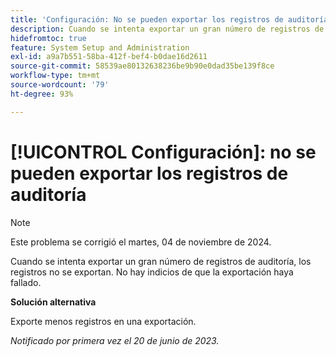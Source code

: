```yaml
---
title: 'Configuración: No se pueden exportar los registros de auditoría'
description: Cuando se intenta exportar un gran número de registros de auditoría, los registros no se exportan. No hay indicios de que la exportación haya fallado.
hidefromtoc: true
feature: System Setup and Administration
exl-id: a9a7b551-58ba-412f-bef4-b0dae16d2611
source-git-commit: 58539ae80132638236be9b90e0dad35be139f8ce
workflow-type: tm+mt
source-wordcount: '79'
ht-degree: 93%

---
```


# [!UICONTROL Configuración]: no se pueden exportar los registros de auditoría

>[!NOTE]
>
>Este problema se corrigió el martes, 04 de noviembre de 2024.

Cuando se intenta exportar un gran número de registros de auditoría, los registros no se exportan. No hay indicios de que la exportación haya fallado.

**Solución alternativa**

Exporte menos registros en una exportación.

_Notificado por primera vez el 20 de junio de 2023._

